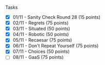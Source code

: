 Tasks

- [x] 01/11 - Sanity Check Round 28 (15 points)
- [x] 02/11 - Regrets (75 points)
- [x] 03/11 - Situated (50 points)
- [x] 04/11 - Robotic (50 points)
- [x] 05/11 - Recaesar (75 points)
- [x] 06/11 - Don't Repeat Yourself (75 points)
- [x] 07/11 - Choices (50 points)
- [ ] 08/11 - GaaS (75 points)
